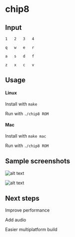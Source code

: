 # chip8

## Input

    1	2	3	4

    q	w	e	r

    a	s	d	f

    z	x	c	v

## Usage

#### Linux

Install with `make`

Run with `./chip8 ROM`

#### Mac

Install with `make mac`

Run with `./chip8 ROM`

## Sample screenshots

![alt text](http://i.imgur.com/dWVxIf3.png "Pong")

![alt text](http://i.imgur.com/t9B8qsA.png "Brix")

## Next steps

Improve performance

Add audio

Easier multiplatform build


